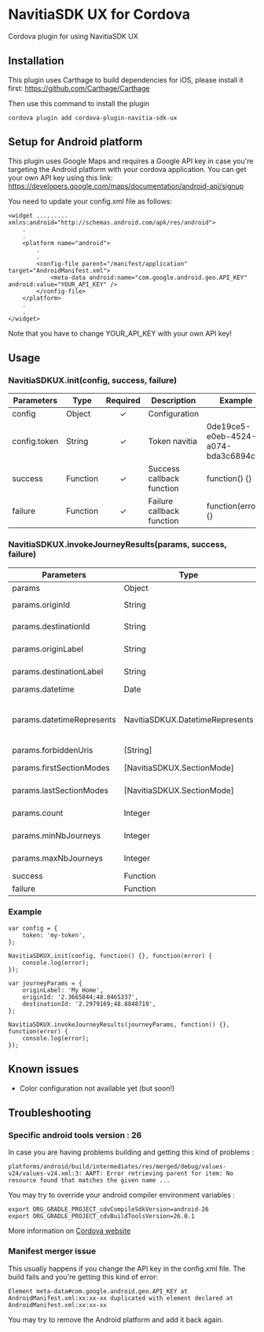 # NavitiaSDK UX for Cordova

Cordova plugin for using NavitiaSDK UX

## Installation

This plugin uses Carthage to build dependencies for iOS, please install it first:
https://github.com/Carthage/Carthage

Then use this command to install the plugin

    cordova plugin add cordova-plugin-navitia-sdk-ux

## Setup for Android platform
This plugin uses Google Maps and requires a Google API key in case you're targeting the Android platform with your cordova application. You can get your own API key using this link: https://developers.google.com/maps/documentation/android-api/signup

You need to update your config.xml file as follows:

    <widget ......... xmlns:android="http://schemas.android.com/apk/res/android">
        .
        .
        <platform name="android">
            .
            .
            <config-file parent="/manifest/application" target="AndroidManifest.xml">
                <meta-data android:name="com.google.android.geo.API_KEY" android:value="YOUR_API_KEY" />
            </config-file>
        </platform>
        .
        .
    </widget>
Note that you have to change YOUR_API_KEY with your own API key!

## Usage

### NavitiaSDKUX.init(config, success, failure)

| Parameters | Type | Required | Description | Example |
| --- | --- |:---:| --- | --- |
| config | Object | ✓ | Configuration | |
| config.token | String | ✓ | Token navitia | 0de19ce5-e0eb-4524-a074-bda3c6894c19 |
| success | Function | ✓ | Success callback function | function() {} |
| failure | Function | ✓ | Failure callback function | function(error) {} |

### NavitiaSDKUX.invokeJourneyResults(params, success, failure)

| Parameters | Type | Required | Description | Example |
| --- | --- |:---:| --- | --- |
| params | Object | ✓ | Parameters of the screen | |
| params.originId | String | ✓ | Origin coordinates, following the format `lon;lat` | 2.3665844;48.8465337 |
| params.destinationId | String | ✓ | Destination coordinates, following the format `lon;lat` | 2.2979169;48.8848719 |
| params.originLabel | String | ✗ | Origin label, if not set the address will be displayed | Home |
| params.destinationLabel | String | ✗ | Destination label, if not set the address will be displayed | Work |
| params.datetime | Date | ✗ | Requested date and time for journey results | new Date() |
| params.datetimeRepresents | NavitiaSDKUX.DatetimeRepresents | ✗ | Can be `NavitiaSDKUX.DatetimeRepresents.DEPARTURE` (journeys after datetime) or `NavitiaSDKUX.DatetimeRepresents.ARRIVAL` (journeys before datetime). | NavitiaSDKUX.DatetimeRepresents.DEPARTURE |
| params.forbiddenUris | [String] | ✗ | List of navitia uris | ['commercial_mode:Bus', 'line:1'] |
| params.firstSectionModes | [NavitiaSDKUX.SectionMode] | ✗ | List of modes to use at the begining of the journey | [NavitiaSDKUX.SectionMode.CAR] |
| params.lastSectionModes | [NavitiaSDKUX.SectionMode] | ✗ | List of modes to use at the end of the journey | [NavitiaSDKUX.SectionMode.BIKE, NavitiaSDKUX.SectionMode.BSS] |
| params.count | Integer | ✗ | The number of journeys that will be displayed | 3 |
| params.minNbJourneys | Integer | ✗ | The minimum number of journeys that will be displayed | 3 |
| params.maxNbJourneys | Integer | ✗ | The maximum number of journeys that will be displayed | 10 |
| success | Function | ✓ | Success callback function | function() {} |
| failure | Function | ✓ | Failure callback function | function(error) {} |

### Example

    var config = {
        token: 'my-token',
    };

    NavitiaSDKUX.init(config, function() {}, function(error) {
        console.log(error);
    });

    var journeyParams = {
        originLabel: 'My Home',
        originId: '2.3665844;48.8465337',
        destinationId: '2.2979169;48.8848719',
    };

    NavitiaSDKUX.invokeJourneyResults(journeyParams, function() {}, function(error) {
        console.log(error);
    });

## Known issues

- Color configuration not available yet (but soon!)

## Troubleshooting
### Specific android tools version : 26
In case you are having problems building and getting this kind of problems :
```
platforms/android/build/intermediates/res/merged/debug/values-v24/values-v24.xml:3: AAPT: Error retrieving parent for item: No resource found that matches the given name ...
```

You may try to override your android compiler environment variables :

```
export ORG_GRADLE_PROJECT_cdvCompileSdkVersion=android-26
export ORG_GRADLE_PROJECT_cdvBuildToolsVersion=26.0.1
```

More information on [Cordova website](https://cordova.apache.org/docs/en/7.x/guide/platforms/android/index.html#setting-gradle-properties) 

### Manifest merger issue
This usually happens if you change the API key in the config.xml file. The build fails and you're getting this kind of error:
```
Element meta-data#com.google.android.geo.API_KEY at AndroidManifest.xml:xx:xx-xx duplicated with element declared at AndroidManifest.xml:xx:xx-xx
```
You may try to remove the Android platform and add it back again.
